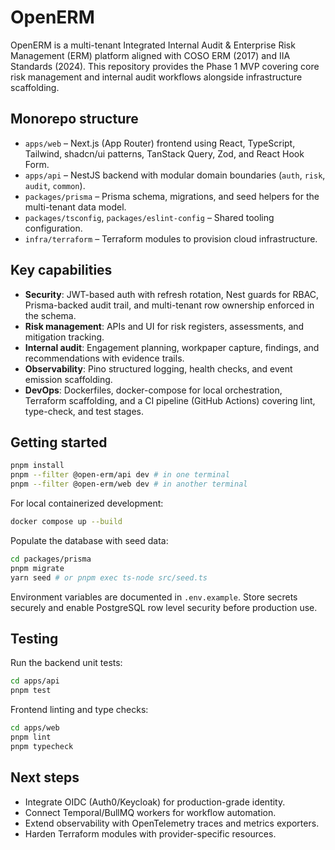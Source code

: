 # OpenERM

OpenERM is a multi-tenant Integrated Internal Audit & Enterprise Risk Management (ERM) platform
aligned with COSO ERM (2017) and IIA Standards (2024). This repository provides the Phase 1 MVP
covering core risk management and internal audit workflows alongside infrastructure scaffolding.

## Monorepo structure

- `apps/web` – Next.js (App Router) frontend using React, TypeScript, Tailwind, shadcn/ui patterns,
  TanStack Query, Zod, and React Hook Form.
- `apps/api` – NestJS backend with modular domain boundaries (`auth`, `risk`, `audit`, `common`).
- `packages/prisma` – Prisma schema, migrations, and seed helpers for the multi-tenant data model.
- `packages/tsconfig`, `packages/eslint-config` – Shared tooling configuration.
- `infra/terraform` – Terraform modules to provision cloud infrastructure.

## Key capabilities

- **Security**: JWT-based auth with refresh rotation, Nest guards for RBAC, Prisma-backed audit trail,
  and multi-tenant row ownership enforced in the schema.
- **Risk management**: APIs and UI for risk registers, assessments, and mitigation tracking.
- **Internal audit**: Engagement planning, workpaper capture, findings, and recommendations with
  evidence trails.
- **Observability**: Pino structured logging, health checks, and event emission scaffolding.
- **DevOps**: Dockerfiles, docker-compose for local orchestration, Terraform scaffolding, and a CI
  pipeline (GitHub Actions) covering lint, type-check, and test stages.

## Getting started

```sh
pnpm install
pnpm --filter @open-erm/api dev # in one terminal
pnpm --filter @open-erm/web dev # in another terminal
```

For local containerized development:

```sh
docker compose up --build
```

Populate the database with seed data:

```sh
cd packages/prisma
pnpm migrate
yarn seed # or pnpm exec ts-node src/seed.ts
```

Environment variables are documented in `.env.example`. Store secrets securely and enable PostgreSQL
row level security before production use.

## Testing

Run the backend unit tests:

```sh
cd apps/api
pnpm test
```

Frontend linting and type checks:

```sh
cd apps/web
pnpm lint
pnpm typecheck
```

## Next steps

- Integrate OIDC (Auth0/Keycloak) for production-grade identity.
- Connect Temporal/BullMQ workers for workflow automation.
- Extend observability with OpenTelemetry traces and metrics exporters.
- Harden Terraform modules with provider-specific resources.
